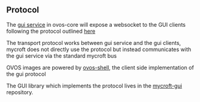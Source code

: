 ## Protocol

The [gui service](https://github.com/OpenVoiceOS/ovos-core/tree/dev/mycroft/gui) in ovos-core will expose a websocket to
the GUI clients following the protocol outlined [here](https://github.com/MycroftAI/mycroft-gui/blob/master/transportProtocol.md)

The transport protocol works between gui service and the gui clients, mycroft does not directly use the protocol but instead communicates with the gui service via the standard mycroft bus

OVOS images are powered by [ovos-shell](https://openvoiceos.github.io/community-docs/shell/), the client side
implementation of the gui protocol

The GUI library which implements the protocol lives in the [mycroft-gui](https://github.com/MycroftAI/mycroft-gui) repository.

